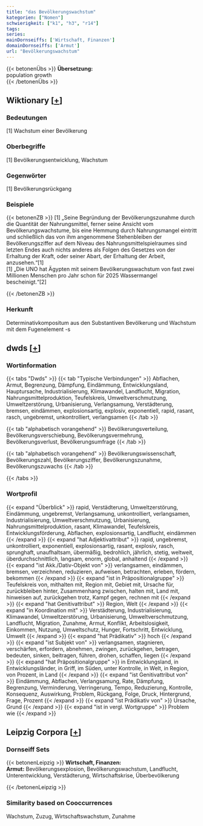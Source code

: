 ```yaml
---
title: "das Bevölkerungswachstum"
kategorien: ["Nomen"]
schwierigkeit: ["k1", "h3", "r14"]
tags:
series:
mainDornseiffs: ['Wirtschaft, Finanzen']
domainDornseiffs: ['Armut']
url: "Bevölkerungswachstum"
---
```


{{< betonenÜbs >}}
**Übersetzung:**  
population growth  
{{< /betonenÜbs >}}

## Wiktionary [[+](https://de.wiktionary.org/wiki/Bevölkerungswachstum)]

### Bedeutungen
[1] Wachstum einer Bevölkerung  

### Oberbegriffe
[1] Bevölkerungsentwicklung, Wachstum  

### Gegenwörter
[1] Bevölkerungsrückgang  

### Beispiele
{{< betonenZB >}}
[1] „Seine Begründung der Bevölkerungszunahme durch die Quantität der Nahrungsmittel, ferner seine Ansicht vom Bevölkerungswachstume, bis eine Hemmung durch Nahrungsmangel eintritt und schließlich das von ihm angenommene Stehenbleiben der Bevölkerungsziffer auf dem Niveau des Nahrungsmittelspielraumes sind letzten Endes auch nichts anderes als Folgen des Gesetzes von der Erhaltung der Kraft, oder seiner Abart, der Erhaltung der Arbeit, anzusehen.“[1]  
[1] „Die UNO hat Ägypten mit seinem Bevölkerungswachstum von fast zwei Millionen Menschen pro Jahr schon für 2025 Wassermangel bescheinigt.“[2]  

{{< /betonenZB >}}
### Herkunft
Determinativkompositum aus den Substantiven Bevölkerung und Wachstum mit dem Fugenelement -s  



## dwds [[+](https://www.dwds.de/wb/Bevölkerungswachstum)]

### Wortinformation
{{< tabs "Dwds" >}}
{{< tab "Typische Verbindungen" >}}
Abflachen, Armut, Begrenzung, Dämpfung, Eindämmung, Entwicklungsland, Hauptursache, Industrialisierung, Klimawandel, Landflucht, Migration, Nahrungsmittelproduktion, Teufelskreis, Umweltverschmutzung, Umweltzerstörung, Urbanisierung, Verlangsamung, Verstädterung, bremsen, eindämmen, explosionsartig, explosiv, exponentiell, rapid, rasant, rasch, ungebremst, unkontrolliert, verlangsamen
{{< /tab >}}

{{< tab "alphabetisch vorangehend" >}}
Bevölkerungsverteilung, Bevölkerungsverschiebung, Bevölkerungsvermehrung, Bevölkerungsverlust, Bevölkerungsumfrage
{{< /tab >}}

{{< tab "alphabetisch vorangehend" >}}
Bevölkerungswissenschaft, Bevölkerungszahl, Bevölkerungsziffer, Bevölkerungszunahme, Bevölkerungszuwachs
{{< /tab >}}

{{< /tabs >}}

### Wortprofil
{{< expand "Überblick" >}} rapid, Verstädterung, Umweltzerstörung, Eindämmung, ungebremst, Verlangsamung, unkontrolliert, verlangsamen, Industrialisierung, Umweltverschmutzung, Urbanisierung, Nahrungsmittelproduktion, rasant, Klimawandel, Teufelskreis, Entwicklungsförderung, Abflachen, explosionsartig, Landflucht, eindämmen {{< /expand >}}
{{< expand "hat Adjektivattribut" >}} rapid, ungebremst, unkontrolliert, exponentiell, explosionsartig, rasant, explosiv, rasch, sprunghaft, unaufhaltsam, übermäßig, bedrohlich, jährlich, stetig, weltweit, überdurchschnittlich, langsam, enorm, global, anhaltend {{< /expand >}}
{{< expand "ist Akk./Dativ-Objekt von" >}} verlangsamen, eindämmen, bremsen, verzeichnen, reduzieren, aufweisen, betrachten, erleben, fördern, bekommen {{< /expand >}}
{{< expand "ist in Präpositionalgruppe" >}} Teufelskreis von, mithalten mit, Region mit, Gebiet mit, Ursache für, zurückbleiben hinter, Zusammenhang zwischen, halten mit, Land mit, hinweisen auf, zurückgehen trotz, Kampf gegen, rechnen mit {{< /expand >}}
{{< expand "hat Genitivattribut" >}} Region, Welt {{< /expand >}}
{{< expand "in Koordination mit" >}} Verstädterung, Industrialisierung, Klimawandel, Umweltzerstörung, Urbanisierung, Umweltverschmutzung, Landflucht, Migration, Zunahme, Armut, Konflikt, Arbeitslosigkeit, Einkommen, Nutzung, Umweltschutz, Hunger, Fortschritt, Entwicklung, Umwelt {{< /expand >}}
{{< expand "hat Prädikativ" >}} hoch {{< /expand >}}
{{< expand "ist Subjekt von" >}} verlangsamen, stagnieren, verschärfen, erfordern, abnehmen, zwingen, zurückgehen, betragen, bedeuten, sinken, beitragen, führen, drohen, schaffen, liegen {{< /expand >}}
{{< expand "hat Präpositionalgruppe" >}} in Entwicklungsland, in Entwicklungsländer, in Griff, im Süden, unter Kontrolle, in Welt, in Region, von Prozent, in Land {{< /expand >}}
{{< expand "ist Genitivattribut von" >}} Eindämmung, Abflachen, Verlangsamung, Rate, Dämpfung, Begrenzung, Verminderung, Verringerung, Tempo, Reduzierung, Kontrolle, Konsequenz, Auswirkung, Problem, Rückgang, Folge, Druck, Hintergrund, Frage, Prozent {{< /expand >}}
{{< expand "ist Prädikativ von" >}} Ursache, Grund {{< /expand >}}
{{< expand "ist in vergl. Wortgruppe" >}} Problem wie {{< /expand >}}

## Leipzig Corpora [[+](https://corpora.uni-leipzig.de/en/res?word=Bevölkerungswachstum&corpusId=deu_newscrawl-public_2018)]

### Dornseiff Sets
{{< betonenLeipzig >}}
**Wirtschaft, Finanzen:**  
**Armut:** Bevölkerungsexplosion, Bevölkerungswachstum, Landflucht, Unterentwicklung, Verstädterung, Wirtschaftskrise, Überbevölkerung  

{{< /betonenLeipzig >}}

### Similarity based on Cooccurrences
Wachstum, Zuzug, Wirtschaftswachstum, Zunahme

